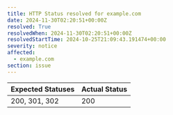 ```yaml
---
title: HTTP Status resolved for example.com
date: 2024-11-30T02:20:51+00:00Z
resolved: True
resolvedWhen: 2024-11-30T02:20:51+00:00Z
resolvedStartTime: 2024-10-25T21:09:43.191474+00:00
severity: notice
affected:
  - example.com
section: issue
---
```


| Expected Statuses | Actual Status  |
|-------------------|----------------|
| 200, 301, 302 | 200 |
